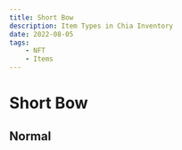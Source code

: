 ```yaml
---
title: Short Bow
description: Item Types in Chia Inventory
date: 2022-08-05
tags:
    - NFT
    - Items
---
```


# Short Bow
## Normal


